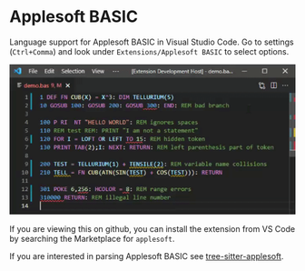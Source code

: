 # Applesoft BASIC

Language support for Applesoft BASIC in Visual Studio Code.  Go to settings (`Ctrl+Comma`) and look under `Extensions/Applesoft BASIC` to select options.

<img src="demo.gif" alt="session capture"/>

If you are viewing this on github, you can install the extension from VS Code by searching the Marketplace for `applesoft`.

If you are interested in parsing Applesoft BASIC see [tree-sitter-applesoft](https://github.com/dfgordon/tree-sitter-applesoft).
